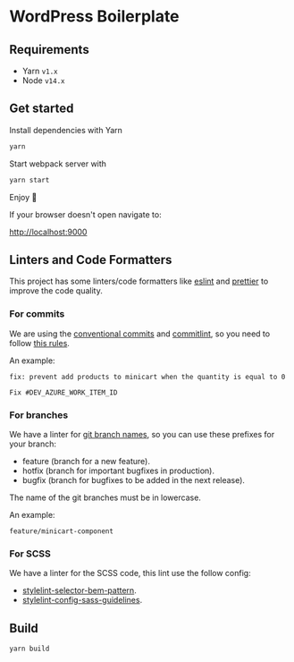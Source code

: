 # WordPress Boilerplate

## Requirements

- Yarn `v1.x`
- Node `v14.x`

## Get started

Install dependencies with Yarn

```bash
yarn
```

Start webpack server with

```bash
yarn start
```

Enjoy 🥳

If your browser doesn't open navigate to:

[http://localhost:9000](http://localhost:9000)

## Linters and Code Formatters

This project has some linters/code formatters like [eslint](https://eslint.org/) and [prettier](https://prettier.io/) to improve the code quality.

### For commits

We are using the [conventional commits](https://www.conventionalcommits.org/en/v1.0.0/) and [commitlint](https://github.com/conventional-changelog/commitlint), so you need to follow [this rules](https://github.com/conventional-changelog/commitlint/tree/master/@commitlint/config-conventional).

An example:

```
fix: prevent add products to minicart when the quantity is equal to 0

Fix #DEV_AZURE_WORK_ITEM_ID
```

### For branches

We have a linter for [git branch names](https://github.com/barzik/branch-name-lint#readme), so you can use these prefixes for your branch:

- feature (branch for a new feature).
- hotfix (branch for important bugfixes in production).
- bugfix (branch for bugfixes to be added in the next release).

The name of the git branches must be in lowercase.

An example:

```
feature/minicart-component
```

### For SCSS

We have a linter for the SCSS code, this lint use the follow config:

- [stylelint-selector-bem-pattern](https://github.com/simonsmith/stylelint-selector-bem-pattern).
- [stylelint-config-sass-guidelines](https://github.com/bjankord/stylelint-config-sass-guidelines).

## Build

```bash
yarn build
```
